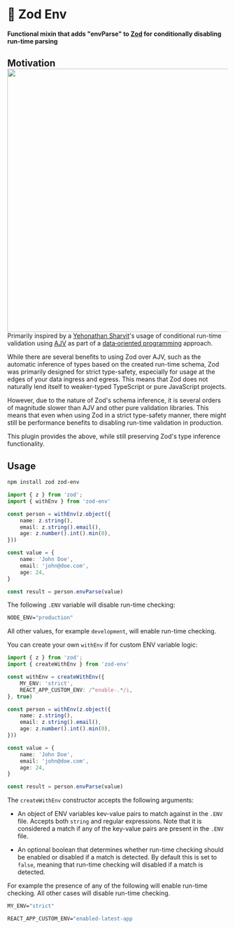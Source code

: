 # 🐇 Zod Env
**Functional mixin that adds "envParse" to [Zod](https://zod.dev/) for
conditionally disabling run-time parsing**  

## Motivation  <img align="right" src="https://github.com/schalkventer/zod-env/assets/14258328/e2927281-f07f-47d2-a1c6-40945ed3b6c6" width="600"> 


Primarily inspired by a
[Yehonathan&nbsp;Sharvit](https://www.manning.com/books/data-oriented-programming)'s
usage of conditional run-time validation using [AJV](https://ajv.js.org/) as
part of a
[data&#8209;oriented&nbsp;programming](https://en.wikipedia.org/wiki/Data-oriented_design)
approach.

While there are several benefits to using Zod over AJV, such as the automatic
inference of types based on the created run-time schema, Zod was primarily
designed for strict type-safety, especially for usage at the edges of your data
ingress and egress. This means that Zod does not naturally lend itself to
weaker-typed TypeScript or pure JavaScript projects. 

However, due to the nature of Zod's schema inference, it is several orders of
magnitude slower than AJV and other pure validation libraries. This means that
even when using Zod in a strict type-safety manner, there might still be
performance benefits to disabling run-time validation in production.

This plugin provides the above, while still preserving Zod's type inference
functionality.

## Usage

```bash
npm install zod zod-env
```

```ts
import { z } from 'zod';
import { withEnv } from 'zod-env'

const person = withEnv(z.object({
    name: z.string(),
    email: z.string().email(),
    age: z.number().int().min(0),
}))

const value = {
    name: 'John Doe',
    email: 'john@doe.com',
    age: 24,
}

const result = person.envParse(value)
```

The following `.ENV` variable will disable run-time checking:

```dockerfile
NODE_ENV="production"
```

All other values, for example `development`, will enable run-time checking.

You can create your own `withEnv` if for custom ENV variable logic:

```ts
import { z } from 'zod';
import { createWithEnv } from 'zod-env'

const withEnv = createWithEnv({
    MY_ENV: 'strict',
    REACT_APP_CUSTOM_ENV: /^enable-.*/i,
}, true)

const person = withEnv(z.object({
    name: z.string(),
    email: z.string().email(),
    age: z.number().int().min(0),
}))

const value = {
    name: 'John Doe',
    email: 'john@doe.com',
    age: 24,
}

const result = person.envParse(value)
```

The `createWithEnv` constructor accepts the following arguments:

- An object of ENV variables kev-value pairs to match against in the `.ENV`
  file. Accepts both `string` and regular expressions. Note that it is
  considered a match if any of the key-value pairs are present in the `.ENV`
  file.

- An optional boolean that determines whether run-time checking should be
  enabled or disabled if a match is detected. By default this is set to `false`,
  meaning that run-time checking will disabled if a match is detected. 

For example the presence of any of the following will enable run-time checking.
All other cases will disable run-time checking.

```dockerfile
MY_ENV="strict"
```

```dockerfile
REACT_APP_CUSTOM_ENV="enabled-latest-app
```


